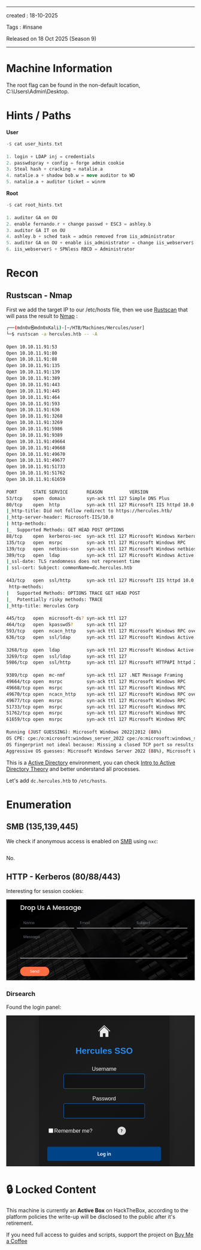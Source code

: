 - - - 
created : 18-10-2025 

Tags : #insane 

Released on 18 Oct 2025 (Season 9)
- - - 
# Machine Information

The root flag can be found in the non-default location, C:\Users\Admin\Desktop.
# Hints / Paths

**User**

```rust
-$ cat user_hints.txt

1. login + LDAP inj = credentials
2. passwdspray + config = forge admin cookie
3. Steal hash + cracking = natalie.a
4. natalie.a + shadow bob.w = move auditor to WD
5. natalie.a + auditor ticket = winrm
```

**Root**

```rust
-$ cat root_hints.txt

1. auditor GA on OU
2. enable fernando.r + change passwd + ESC3 = ashley.b
3. auditor GA IT on OU
4. ashley.b + sched task = admin removed from iis_administrator
5. auditor GA on OU + enable iis_administrator = change iis_webserver$ passwd
6. iis_webserver$ + SPNless RBCD = Administrator 
```
# Recon
## Rustscan - Nmap

First we add the target IP to our /etc/hosts file, then we use [Rustscan](../../../3%20-%20Tags/Hacking%20Tools/Rustscan.md) that will pass the result to [Nmap](../../../3%20-%20Tags/Hacking%20Tools/Nmap.md) :

```bash
┌──(mdn0x㉿mdn0xKali)-[~/HTB/Machines/Hercules/user]
└─$ rustscan -a hercules.htb -- -A

Open 10.10.11.91:53
Open 10.10.11.91:80
Open 10.10.11.91:88
Open 10.10.11.91:135
Open 10.10.11.91:139
Open 10.10.11.91:389
Open 10.10.11.91:443
Open 10.10.11.91:445
Open 10.10.11.91:464
Open 10.10.11.91:593
Open 10.10.11.91:636
Open 10.10.11.91:3268
Open 10.10.11.91:3269
Open 10.10.11.91:5986
Open 10.10.11.91:9389
Open 10.10.11.91:49664
Open 10.10.11.91:49668
Open 10.10.11.91:49670
Open 10.10.11.91:49677
Open 10.10.11.91:51733
Open 10.10.11.91:51762
Open 10.10.11.91:61659

PORT      STATE SERVICE       REASON          VERSION
53/tcp    open  domain        syn-ack ttl 127 Simple DNS Plus
80/tcp    open  http          syn-ack ttl 127 Microsoft IIS httpd 10.0
|_http-title: Did not follow redirect to https://hercules.htb/
|_http-server-header: Microsoft-IIS/10.0
| http-methods: 
|_  Supported Methods: GET HEAD POST OPTIONS
88/tcp    open  kerberos-sec  syn-ack ttl 127 Microsoft Windows Kerberos (server time: 2025-10-18 19:04:10Z)
135/tcp   open  msrpc         syn-ack ttl 127 Microsoft Windows RPC
139/tcp   open  netbios-ssn   syn-ack ttl 127 Microsoft Windows netbios-ssn
389/tcp   open  ldap          syn-ack ttl 127 Microsoft Windows Active Directory LDAP (Domain: hercules.htb0., Site: Default-First-Site-Name)
|_ssl-date: TLS randomness does not represent time
| ssl-cert: Subject: commonName=dc.hercules.htb

443/tcp   open  ssl/http      syn-ack ttl 127 Microsoft IIS httpd 10.0
 http-methods: 
|   Supported Methods: OPTIONS TRACE GET HEAD POST
|_  Potentially risky methods: TRACE
|_http-title: Hercules Corp

445/tcp   open  microsoft-ds? syn-ack ttl 127
464/tcp   open  kpasswd5?     syn-ack ttl 127
593/tcp   open  ncacn_http    syn-ack ttl 127 Microsoft Windows RPC over HTTP 1.0
636/tcp   open  ssl/ldap      syn-ack ttl 127 Microsoft Windows Active Directory LDAP (Domain: hercules.htb0., Site: Default-First-Site-Name)

3268/tcp  open  ldap          syn-ack ttl 127 Microsoft Windows Active Directory LDAP (Domain: hercules.htb0., Site: Default-First-Site-Name)
3269/tcp  open  ssl/ldap      syn-ack ttl 127
5986/tcp  open  ssl/http      syn-ack ttl 127 Microsoft HTTPAPI httpd 2.0 (SSDP/UPnP)

9389/tcp  open  mc-nmf        syn-ack ttl 127 .NET Message Framing
49664/tcp open  msrpc         syn-ack ttl 127 Microsoft Windows RPC
49668/tcp open  msrpc         syn-ack ttl 127 Microsoft Windows RPC
49670/tcp open  ncacn_http    syn-ack ttl 127 Microsoft Windows RPC over HTTP 1.0
49677/tcp open  msrpc         syn-ack ttl 127 Microsoft Windows RPC
51733/tcp open  msrpc         syn-ack ttl 127 Microsoft Windows RPC
51762/tcp open  msrpc         syn-ack ttl 127 Microsoft Windows RPC
61659/tcp open  msrpc         syn-ack ttl 127 Microsoft Windows RPC

Running (JUST GUESSING): Microsoft Windows 2022|2012 (88%)
OS CPE: cpe:/o:microsoft:windows_server_2022 cpe:/o:microsoft:windows_server_2012:r2
OS fingerprint not ideal because: Missing a closed TCP port so results incomplete
Aggressive OS guesses: Microsoft Windows Server 2022 (88%), Microsoft Windows Server 2012 R2 (85%)

```

This is a [Active Directory](../../../3%20-%20Tags/Hacking%20Concepts/Active%20Directory.md) environment, you can check [Intro to Active Directory Theory](../Academy/Intro%20to%20Active%20Directory%20Theory.md)  and better understand all processes.

Let's add `dc.hercules.htb` to `/etc/hosts`.
# Enumeration
## SMB (135,139,445) 

We check if anonymous access is enabled on [SMB](../../../3%20-%20Tags/Hacking%20Concepts/SMB.md) using `nxc`:

```bash

```

No.
## HTTP - Kerberos (80/88/443)

Interesting for session cookies:

![Pasted image 20251018210257.png](../../../2%20-%20Resources/Others/Flameshots/Pasted%20image%2020251018210257.png)
### Dirsearch

Found the login panel:

![Pasted image 20251018210648.png](../../../2%20-%20Resources/Others/Flameshots/Pasted%20image%2020251018210648.png)


# 🔒 Locked Content

This machine is currently an **Active Box** on HackTheBox, according to the platform policies the write-up will be disclosed to the public after it's retirement.

If you need full access to guides and scripts, support the project on [Buy Me a Coffee](https://buymeacoffee.com/mdn0x)

